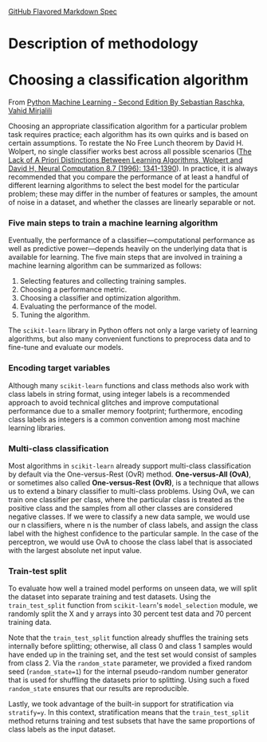 [GitHub Flavored Markdown Spec](https://github.github.com/gfm/)
# Description of methodology
# Choosing a classification algorithm
From [Python Machine Learning - Second Edition By Sebastian Raschka, Vahid Mirjalili](https://www.packtpub.com/big-data-and-business-intelligence/python-machine-learning-second-edition)

Choosing an appropriate classification algorithm for a particular problem task requires practice; each algorithm has its own quirks and is based on certain assumptions. To restate the No Free Lunch theorem by David H. Wolpert, no single classifier works best across all possible scenarios ([The Lack of A Priori Distinctions Between Learning Algorithms, Wolpert and David H, Neural Computation 8.7 (1996): 1341-1390](http://cognet.mit.edu.myaccess.library.utoronto.ca/journal/10.1162/neco.1996.8.7.1341)). In practice, it is always recommended that you compare the performance of at least a handful of different learning algorithms to select the best model for the particular problem; these may differ in the number of features or samples, the amount of noise in a dataset, and whether the classes are linearly separable or not.
### Five main steps to train a machine learning algorithm
Eventually, the performance of a classifier—computational performance as well as predictive power—depends heavily on the underlying data that is available for learning. The five main steps that are involved in training a machine learning algorithm can be summarized as follows:
1. Selecting features and collecting training samples.
2. Choosing a performance metric.
3. Choosing a classifier and optimization algorithm.
4. Evaluating the performance of the model.
5. Tuning the algorithm.

The `scikit-learn` library in Python offers not only a large variety of learning algorithms, but also many convenient functions to preprocess data and to fine-tune and evaluate our models.
### Encoding target variables
Although many `scikit-learn` functions and class methods also work with class labels in string format, using integer labels is a recommended approach to avoid technical glitches and improve computational performance due to a smaller memory footprint; furthermore, encoding class labels as integers is a common convention among most machine learning libraries.
### Multi-class classification
Most algorithms in `scikit-learn` already support multi-class classification by default via the One-versus-Rest (OvR) method. **One-versus-All (OvA)**, or sometimes also called **One-versus-Rest (OvR)**, is a technique that allows us to extend a binary classifier to multi-class problems. Using OvA, we can train one classifier per class, where the particular class is treated as the positive class and the samples from all other classes are considered negative classes. If we were to classify a new data sample, we would use our n classifiers, where n is the number of class labels, and assign the class label with the highest confidence to the particular sample. In the case of the perceptron, we would use OvA to choose the class label that is associated with the largest absolute net input value.
### Train-test split
To evaluate how well a trained model performs on unseen data, we will split the dataset into separate training and test datasets. Using the `train_test_split` function from `scikit-learn`'s `model_selection` module, we randomly split the X and y arrays into 30 percent test data and 70 percent training data.

Note that the `train_test_split` function already shuffles the training sets internally before splitting; otherwise, all class 0 and class 1 samples would have ended up in the training set, and the test set would consist of samples from class 2. Via the `random_state` parameter, we provided a fixed random seed (`random_state=1`) for the internal pseudo-random number generator that is used for shuffling the datasets prior to splitting. Using such a fixed `random_state` ensures that our results are reproducible.

Lastly, we took advantage of the built-in support for stratification via `stratify=y`. In this context, stratification means that the `train_test_split` method returns training and test subsets that have the same proportions of class labels as the input dataset.